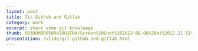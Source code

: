 ```yaml
---
layout: post
title: Git Github and Gitlab
category: work
excerpt: share some git knowleage
thumb: 003O0M0R050R430H1F04/Screen%20Shot%202012-08-06%20at%2012.21.51%20PM.png
presentation: /slide/git-github-and-gitlab.html
---
```


